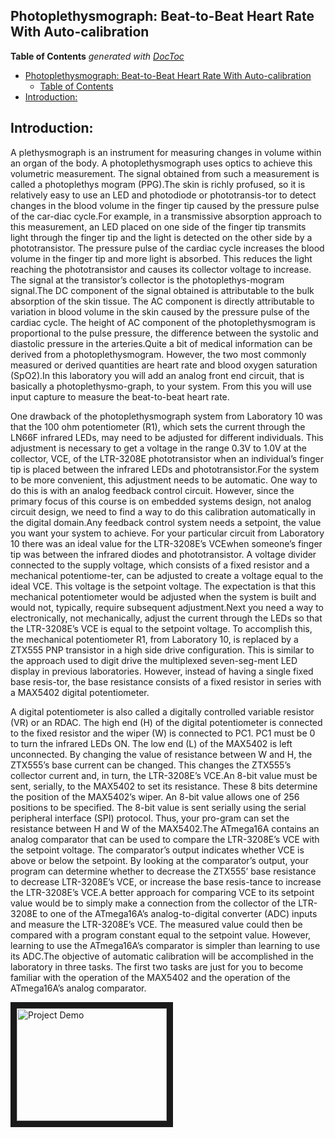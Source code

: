 ## Photoplethysmograph: Beat-to-Beat Heart Rate With Auto-calibration

**Table of Contents**  *generated with [DocToc](http://doctoc.herokuapp.com/)*

- [Photoplethysmograph: Beat-to-Beat Heart Rate With Auto-calibration](#)
	- [Table of Contents](#)
- [Introduction:](#)

## Introduction: 

A plethysmograph is an instrument for measuring changes in volume within an 
organ of the body. A photoplethysmograph uses optics to achieve this volumetric 
measurement. The signal obtained from such a measurement is called a photoplethys
mogram (PPG).The skin is richly profused, so it is relatively easy to use an LED
 and photodiode or phototransis-tor to detect changes in the blood volume in the
 finger tip caused by the pressure pulse of the car-diac cycle.For example, in a 
 transmissive absorption approach to this measurement, an LED placed on one side
 of the finger tip transmits light through the finger tip and the light is 
 detected on the other side by a phototransistor. The pressure pulse of the 
 cardiac cycle increases the blood volume in the finger tip and more light is 
 absorbed. This reduces the light reaching the phototransistor and causes its 
 collector voltage to increase. The signal at the transistor’s collector is the 
 photoplethys-mogram signal.The DC component of the signal obtained is 
 attributable to the bulk absorption of the skin tissue. The AC component is 
 directly attributable to variation in blood volume in the skin caused by the 
 pressure pulse of the cardiac cycle. The height of AC component of the 
 photoplethysmogram is proportional to the pulse pressure, the difference 
 between the systolic and diastolic pressure in the arteries.Quite a bit of 
 medical information can be derived from a photoplethysmogram. However, the two 
 most commonly measured or derived quantities are heart rate and blood oxygen 
 saturation (SpO2).In this laboratory you will add an analog front end circuit, 
 that is basically a photoplethysmo-graph, to your system. From this you will 
 use input capture to measure the beat-to-beat heart rate.
 
One drawback of the photoplethysmograph system from Laboratory 10 was that the 
100 ohm potentiometer (R1), which sets the current through the LN66F infrared 
LEDs, may need to be adjusted for different individuals. This adjustment is 
necessary to get a voltage in the range 0.3V to 1.0V at the collector, VCE, of 
the LTR-3208E phototransistor when an individual’s finger tip is placed between 
the infrared LEDs and phototransistor.For the system to be more convenient, 
this adjustment needs to be automatic. One way to do this is with an analog 
feedback control circuit. However, since the primary focus of this course is 
on embedded systems design, not analog circuit design, we need to find a way 
to do this calibration automatically in the digital domain.Any feedback 
control system needs a setpoint, the value you want your system to achieve. 
For your particular circuit from Laboratory 10 there was an ideal value for 
the LTR-3208E’s VCEwhen someone’s finger tip was between the infrared diodes 
and phototransistor. A voltage divider connected to the supply voltage, which 
consists of a fixed resistor and a mechanical potentiome-ter, can be adjusted 
to create a voltage equal to the ideal VCE. This voltage is the setpoint 
voltage. The expectation is that this mechanical potentiometer would be 
adjusted when the system is built and would not, typically, require subsequent 
adjustment.Next you need a way to electronically, not mechanically, adjust the 
current through the LEDs so that the LTR-3208E’s VCE is equal to the setpoint 
voltage. To accomplish this, the mechanical potentiometer R1, from Laboratory 
10, is replaced by a ZTX555 PNP transistor in a high side drive configuration. 
This is similar to the approach used to digit drive the multiplexed 
seven-seg-ment LED display in previous laboratories. However, instead of 
having a single fixed base resis-tor, the base resistance consists of a fixed 
resistor in series with a MAX5402 digital potentiometer. 

A digital potentiometer is also called a digitally controlled variable 
resistor (VR) or an RDAC. The high end (H) of the digital potentiometer is 
connected to the fixed resistor and the wiper (W) is connected to PC1. PC1 
must be 0 to turn the infrared LEDs ON. The low end (L) of the MAX5402 is 
left unconnected. By changing the value of resistance between W and H, the 
ZTX555’s base current can be changed. This changes the ZTX555’s collector 
current and, in turn, the LTR-3208E’s VCE.An 8-bit value must be sent, 
serially, to the MAX5402 to set its resistance. These 8 bits determine the 
position of the MAX5402’s wiper. An 8-bit value allows one of 256 positions 
to be specified. The 8-bit value is sent serially using the serial peripheral 
interface (SPI) protocol. Thus, your pro-gram can set the resistance between 
H and W of the MAX5402.The ATmega16A contains an analog comparator that can 
be used to compare the LTR-3208E’s VCE with the setpoint voltage. The 
comparator’s output indicates whether VCE is above or below the setpoint. By 
looking at the comparator’s output, your program can determine whether to 
decrease the ZTX555’ base resistance to decrease LTR-3208E’s VCE, or increase 
the base resis-tance to increase the LTR-3208E’s VCE.A better approach for 
comparing VCE to its setpoint value would be to simply make a connection from 
the collector of the LTR-3208E to one of the ATmega16A’s analog-to-digital 
converter (ADC) inputs and measure the LTR-3208E’s VCE. The measured value 
could then be compared with a program constant equal to the setpoint value. 
However, learning to use the ATmega16A’s comparator is simpler than learning 
to use its ADC.The objective of automatic calibration will be accomplished in 
the laboratory in three tasks. The first two tasks are just for you to become 
familiar with the operation of the MAX5402 and the operation of the 
ATmega16A’s analog comparator.

<a href="http://www.youtube.com/watch?feature=player_embedded&v=YOUTUBE_VIDEO_ID_HERE
" target="_blank"><img src="http://img.youtube.com/vi/YOUTUBE_VIDEO_ID_HERE/0.jpg" 
alt="Project Demo" width="240" height="180" border="10" /></a>